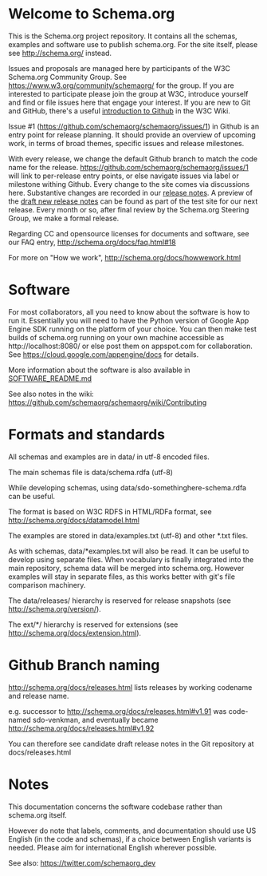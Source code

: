 Welcome to Schema.org
=====================


This is the Schema.org project repository. It contains all the schemas, examples and software use to publish schema.org. For the site itself, please see http://schema.org/ instead.

Issues and proposals are managed here by participants of the W3C Schema.org Community Group.
See https://www.w3.org/community/schemaorg/ for the group. If you are interested to participate please
join the group at W3C, introduce yourself and find or file issues here that engage your interest. If you are new to Git and GitHub, there's a useful [introduction to Github](https://www.w3.org/2006/tools/wiki/Github) in the W3C Wiki.

Issue #1 (https://github.com/schemaorg/schemaorg/issues/1) in Github is an entry point for release planning. It 
should provide an overview of upcoming work, in terms of broad themes, specific issues and release milestones.

With every release, we change the default Github branch to match the code name for the release.
https://github.com/schemaorg/schemaorg/issues/1 will link to per-release entry points, or else navigate issues via label or milestone withing Github. 
Every change to the site comes via discussions here. Substantive changes are recorded in our [release notes](http://schema.org/docs/releases.html). 
A preview of the [draft new release notes](http://webschemas.org/docs/releases.html) can be found as part of the test site for our next release. 
Every month or so, after final review by the Schema.org Steering Group, we make a formal release. 

Regarding CC and opensource licenses for documents and software, see our FAQ entry, http://schema.org/docs/faq.html#18

For more on "How we work", http://schema.org/docs/howwework.html

Software
========

For most collaborators, all you need to know about the software is how to run it. Essentially you will need to have the Python version of Google App Engine SDK running on the platform of your choice. You can then make test builds of schema.org running on your own machine accessible as http://localhost:8080/ or else post them on appspot.com for collaboration. See https://cloud.google.com/appengine/docs for details. 

More information about the software is also available in [SOFTWARE_README.md](SOFTWARE_README.md)

See also notes in the wiki: https://github.com/schemaorg/schemaorg/wiki/Contributing

Formats and standards
=====================

All schemas and examples are in data/ in utf-8 encoded files.

The main schemas file is data/schema.rdfa (utf-8)

While developing schemas, using data/sdo-somethinghere-schema.rdfa can be useful.

The format is based on W3C RDFS in HTML/RDFa format, see http://schema.org/docs/datamodel.html

The examples are stored in data/examples.txt (utf-8) and other *.txt files.

As with schemas, data/*examples.txt will also be read. It can be useful to develop
using separate files. When vocabulary is finally integrated into the main repository, schema
data will be merged into schema.org. However examples will stay in separate files, as this
works better with git's file comparison machinery.

The data/releases/ hierarchy is reserved for release snapshots (see http://schema.org/version/).

The ext/*/ hierarchy is reserved for extensions (see http://schema.org/docs/extension.html).


Github Branch naming
====================

http://schema.org/docs/releases.html lists releases by working codename and release name.

e.g. successor to http://schema.org/docs/releases.html#v1.91 was code-named sdo-venkman, 
and eventually became http://schema.org/docs/releases.html#v1.92

You can therefore see candidate draft release notes in the Git repository at docs/releases.html


Notes
=====

This documentation concerns the software codebase rather than schema.org itself. 

However do note that labels, comments, and documentation should use US English (in the code
and schemas), if a choice between English variants is needed. Please aim for international 
English wherever possible.

See also: https://twitter.com/schemaorg_dev
